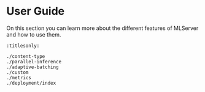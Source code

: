 # User Guide

On this section you can learn more about the different features of MLServer and
how to use them.

```{toctree}
:titlesonly:

./content-type
./parallel-inference
./adaptive-batching
./custom
./metrics
./deployment/index
```

